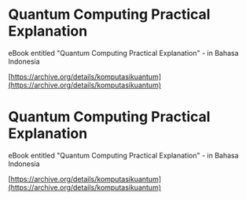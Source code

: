 #  Quantum Computing Practical Explanation

eBook entitled "Quantum Computing Practical Explanation" - in Bahasa Indonesia

[https://archive.org/details/komputasikuantum](https://archive.org/details/komputasikuantum)

#  Quantum Computing Practical Explanation

eBook entitled "Quantum Computing Practical Explanation" - in Bahasa Indonesia

[https://archive.org/details/komputasikuantum](https://archive.org/details/komputasikuantum)

